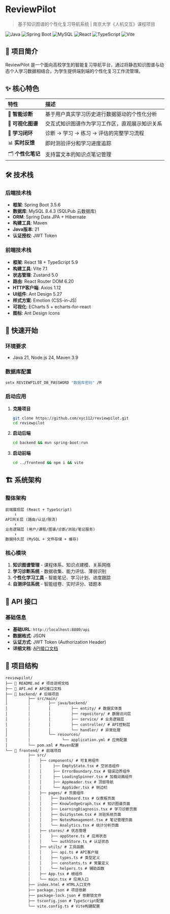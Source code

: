 # ReviewPilot

> 基于知识图谱的个性化复习导航系统 | 南京大学《人机交互》课程项目

![Java](https://img.shields.io/badge/Java-21-007396?style=flat&logo=openjdk&logoColor=white) ![Spring Boot](https://img.shields.io/badge/Spring%20Boot-3-6DB33F?style=flat&logo=springboot&logoColor=white) ![MySQL](https://img.shields.io/badge/MySQL-8-4479A1?style=flat&logo=mysql&logoColor=white) ![React](https://img.shields.io/badge/React-18-61DAFB?style=flat&logo=react&logoColor=white) ![TypeScript](https://img.shields.io/badge/TypeScript-5-3178C6?style=flat&logo=typescript&logoColor=white) ![Vite](https://img.shields.io/badge/Vite-7-646CFF?style=flat&logo=vite&logoColor=white)

## 🎯 项目简介

ReviewPilot 是一个面向高校学生的智能复习导航平台，通过将静态知识图谱与动态个人学习数据相结合，为学生提供端到端的个性化复习工作流管理。

## ✨ 核心特色

| 特性            | 描述                       |
|:--------------|:-------------------------|
| 🎯 **智能诊断**   | 基于用户真实学习历史进行数据驱动的个性化分析   |
| 🎨 **可视化图谱**  | 交互式知识图谱作为学习工作区，直观展示知识关系  |
| 🔄 **学习闭环**   | 诊断 → 学习 → 练习 → 评估的完整学习流程 |
| 📊 **实时反馈**   | 即时测验评分和学习进度追踪            |
| 🗂️ **个性化笔记** | 支持富文本的知识点笔记管理            |

## 🛠️ 技术栈

### 后端技术栈
- **框架**: Spring Boot 3.5.6
- **数据库**: MySQL 8.4.3 (SQLPub 云数据库)
- **ORM**: Spring Data JPA + Hibernate
- **构建工具**: Maven
- **Java版本**: 21
- **认证授权**: JWT Token

### 前端技术栈
- **框架**: React 18 + TypeScript 5.9
- **构建工具**: Vite 7.1
- **状态管理**: Zustand 5.0
- **路由**: React Router DOM 6.20
- **HTTP客户端**: Axios 1.12
- **UI组件**: Ant Design 5.27
- **样式方案**: Emotion (CSS-in-JS)
- **可视化**: ECharts 5 + echarts-for-react
- **图标**: Ant Design Icons

## 🚀 快速开始

### 环境要求
- Java 21, Node.js 24, Maven 3.9

### 数据库配置

```bash
setx REVIEWPILOT_DB_PASSWORD "数据库密码" /M
```


### 启动应用

1. **克隆项目**

	```bash
	git clone https://github.com/xyc112/reviewpilot.git
	cd reviewpilot
	```
	
2. **启动后端**

	```bash
	cd backend && mvn spring-boot:run 
	```
	
3. **启动前端**
	
	```bash
	cd ../frontend && npm i && vite
	```

## 🏗️ 系统架构

### 整体架构

```text
前端展现层 (React + TypeScript)
    ↓
API网关层 (路由/认证/限流)
    ↓
业务逻辑层 (用户/课程/图谱/诊断/测验/笔记服务)
    ↓
数据持久层 (MySQL + 文件存储 + 缓存)
```

### 核心模块

1. **知识图谱管理** - 课程体系、知识点建模、关系网络
2. **学习诊断系统** - 数据收集、能力评估、薄弱识别
3. **个性化学习工具** - 智能笔记、学习计划、进度跟踪
4. **自测评估系统** - 智能组卷、实时评分、错题本

## 🔗 API 接口

### 基础信息

- **基础URL**: `http://localhost:8080/api`
- **数据格式**: JSON
- **认证方式**: JWT Token (Authorization Header)
- **详细文档**: [API接口文档](./API.md)

## 📁 项目结构

```text
reviewpilot/
├── 📄 README.md # 项目说明文档
├── 📄 API.md # API接口文档
├── 📁 backend/ # 后端项目
│         ├── src/main/
│         │        ├── java/backend/
│         │        │         ├── entity/ # 数据实体类
│         │        │         ├── repository/ # 数据访问层
│         │        │         ├── service/ # 业务逻辑层
│         │        │         ├── controller/ # API控制层
│         │        │         └── handler/ # 异常处理
│         │        └── resources/
│         │              └── application.yml # 应用配置
│         └── pom.xml # Maven配置
└── 📁 frontend/ # 前端项目
          ├── src/
          │    ├── components/ # 可复用组件
          │    │     ├── EmptyState.tsx # 空状态组件
          │    │     ├── ErrorBoundary.tsx # 错误边界组件
          │    │     ├── LoadingSpinner.tsx # 加载动画组件
          │    │     ├── AppHeader.tsx # 顶部导航
          │    │     └── AppSider.tsx # 侧边栏
          │    ├── pages/ # 页面组件
          │    │    ├── Dashboard.tsx # 仪表板页面
          │    │    ├── KnowledgeGraph.tsx # 知识图谱页面
          │    │    ├── LearningDiagnosis.tsx # 学习诊断页面
          │    │    ├── QuizSystem.tsx # 测验系统页面
          │    │    ├── NotesManagement.tsx # 笔记管理页面
          │    │    └── Analytics.tsx # 统计分析页面
          │    ├── stores/ # 状态管理
          │    │    ├── appStore.ts # 应用状态
          │    │    └── authStore.ts # 认证状态
          │    ├── utils/ # 工具函数
          │    │    ├── api.ts # API客户端
          │    │    ├── types.ts # 类型定义
          │    │    ├── constants.ts # 常量定义
          │    │    └── helpers.ts # 辅助函数
          │    ├── App.tsx # 根组件
          │    └── main.tsx # 应用入口
          ├── index.html # HTML入口文件
          ├── package.json # 项目依赖
          ├── package-lock.json # 依赖锁文件
          ├── tsconfig.json # TypeScript配置
          └── vite.config.ts # Vite构建配置
```